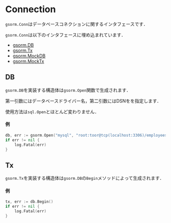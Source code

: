 # Connection
`gsorm.Conn`はデータベースコネクションに関するインタフェースです．

`gsorm.Conn`は以下のインタフェースに埋め込まれています．
- [gsorm.DB](https://github.com/champon1020/gsorm/tree/main/docs/connection_ja.md#db)
- [gsorm.Tx](https://github.com/champon1020/gsorm/tree/main/docs/connection_ja.md#tx)
- [gsorm.MockDB](https://github.com/champon1020/gsorm/tree/main/docs/mock_ja.md#mocktx)
- [gsorm.MockTx](https://github.com/champon1020/gsorm/tree/main/docs/mock_ja.md#mocktx)


## DB
`gsorm.DB`を実装する構造体は`gsorm.Open`関数で生成されます．

第一引数にはデータベースドライバー名，第二引数にはDSNをを指定します．

使用方法は`sql.Open`とほとんど変わりません．

#### 例
```go
db, err := gsorm.Open("mysql", "root:toor@tcp(localhost:3306)/employees?parseTime=true")
if err != nil {
	log.Fatal(err)
}
```


## Tx
`gsorm.Tx`を実装する構造体は`gsorm.DB`の`Begin`メソッドによって生成されます．

#### 例
```go
tx, err := db.Begin()
if err != nil {
	log.Fatal(err)
}
```
